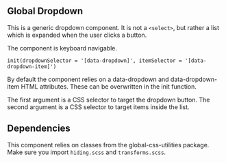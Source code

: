 ## Global Dropdown

This is a generic dropdown component. It is not a `<select>`, but rather a list which is expanded when the user clicks a button.

The component is keyboard navigable.

```
init(dropdownSelector = '[data-dropdown]', itemSelector = '[data-dropdown-item]') 
```
By default the component relies on a data-dropdown and data-dropdown-item HTML attributes. These can be overwritten in the init function.

The first argument is a CSS selector to target the dropdown button. The second argument is a CSS selector to target items inside the list.

## Dependencies
This component relies on classes from the global-css-utilities package. Make sure you import `hiding.scss` and `transforms.scss`. 
   
